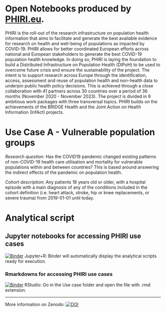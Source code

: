 # Open Notebooks produced by [PHIRI.eu](http://phiri.eu).

PHIRI is the roll-out of the research infrastructure on population health information that aims to facilitate and generate the best available evidence for research on health and well-being of populations as impacted by COVID-19. PHIRI allows for better coordinated European efforts across national and European stakeholders to generate the best COVID-19 population health knowledge. In doing so, PHIRI is laying the foundation to build a Distributed Infrastructure on Population Health (DIPoH) to be used to overcome future crisis and ensure the sustainability of the project. The intent is to support research across Europe through the identification, access, assessment and reuse of population health and non-health data to underpin public health policy decisions. This is achieved through a close collaboration with 41 partners across 30 countries over a period of 36 months (November 2020 - November 2023). The project is divided in 9 ambitious work packages with three transversal topics. PHIRI builds on the achievements of the BRIDGE Health and the Joint Action on Health Information (InfAct) projects.

# Use Case A - Vulnerable population groups
*Research question:*
Has the COVID19 pandemic changed existing patterns of non-COVID-19 health care utilisation and mortality for vulnerable populations within and between countries? This is based around answering the indirect effects of the pandemic on population health.

*Cohort description:*
Any patients 18 years old or older, with a hospital episode with a main diagnosis of any of the conditions included in the cohort definition (i.e. heart attack, stroke, hip or knee replacements, or severe trauma) from 2019-01-01 until today.

# Analytical script

## Jupyter notebooks for accessing PHIRI use cases

[![Binder](http://mybinder.org/badge_logo.svg)](https://notebooks.gesis.org/binder/v2/gh/PderyckeSciensano/PHIRI_USECASE_A/HEAD?labpath=UsecaseA.ipynb)
Jupyter+R: Binder will automatically display the analytical scripts ready for execution. 

### Rmarkdowns for accessing PHIRI use cases

[![Binder](http://mybinder.org/badge_logo.svg)](https://notebooks.gesis.org/binder/v2/gh/PderyckeSciensano/PHIRI_USECASE_A/HEAD?urlpath=rstudio)
RStudio: Go in the Use case folder and open the file with .rmd extension.

---

More information on Zenodo: [![DOI](https://zenodo.org/badge/DOI/10.5281/zenodo.7243716.svg)](https://doi.org/10.5281/zenodo.7243716)
